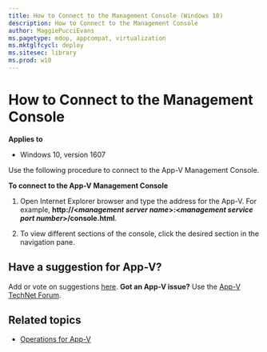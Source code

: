 ```yaml
---
title: How to Connect to the Management Console (Windows 10)
description: How to Connect to the Management Console
author: MaggiePucciEvans
ms.pagetype: mdop, appcompat, virtualization
ms.mktglfcycl: deploy
ms.sitesec: library
ms.prod: w10
---
```


# How to Connect to the Management Console

**Applies to**
-   Windows 10, version 1607

Use the following procedure to connect to the App-V Management Console.

**To connect to the App-V Management Console**

1.  Open Internet Explorer browser and type the address for the App-V. For example, **http://\<_management server name_\>:\<_management service port number_\>/console.html**.

2.  To view different sections of the console, click the desired section in the navigation pane.

## Have a suggestion for App-V?

Add or vote on suggestions [here](http://appv.uservoice.com/forums/280448-microsoft-application-virtualization). **Got an App-V issue?** Use the [App-V TechNet Forum](https://social.technet.microsoft.com/Forums/en-US/home?forum=mdopappv).

## Related topics

- [Operations for App-V](appv-operations.md)
